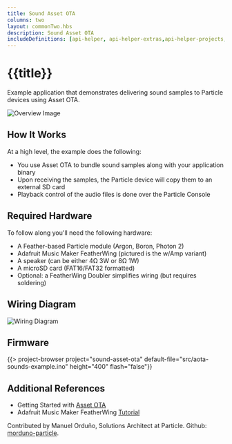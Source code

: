 ```yaml
---
title: Sound Asset OTA
columns: two
layout: commonTwo.hbs
description: Sound Asset OTA
includeDefinitions: [api-helper, api-helper-extras,api-helper-projects,ble-serial,zip]
---
```


# {{title}}

 Example application that demonstrates delivering sound samples to Particle devices using Asset OTA.

 ![Overview Image](/assets/images/asset-ota/sound-asset-ota/sounds-example.jpg)

## How It Works
 At a high level, the example does the following:
 * You use Asset OTA to bundle sound samples along with your application binary
 * Upon receiving the samples, the Particle device will copy them to an external SD card
 * Playback control of the audio files is done over the Particle Console

 ## Required Hardware
 To follow along you'll need the following hardware:
 * A Feather-based Particle module (Argon, Boron, Photon 2) 
 * Adafruit Music Maker FeatherWing (pictured is the w/Amp variant)
 * A speaker (can be either 4Ω 3W or 8Ω 1W)
 * A microSD card (FAT16/FAT32 formatted)
 * Optional: a FeatherWing Doubler simplifies wiring (but requires soldering)

 ## Wiring Diagram
 ![Wiring Diagram](/assets/images/asset-ota/sound-asset-ota//wiring-diagram.png)

## Firmware

{{> project-browser project="sound-asset-ota" default-file="src/aota-sounds-example.ino" height="400" flash="false"}}


 ## Additional References
* Getting Started with [Asset OTA](/reference/asset-ota/asset-ota/) 
* Adafruit Music Maker FeatherWing [Tutorial](https://learn.adafruit.com/adafruit-music-maker-featherwing/)



Contributed by Manuel Orduño, Solutions Architect at Particle. Github: [morduno-particle](https://github.com/morduno-particle/aota-sounds-example/).




